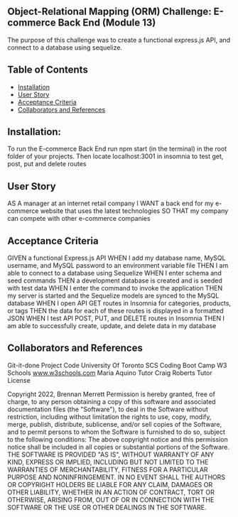 ## Object-Relational Mapping (ORM) Challenge: E-commerce Back End (Module 13)
The purpose of this challenge was to create a functional express.js API, and connect to a database using sequelize.

## Table of Contents
- [Installation](#Installation)
- [User Story](#UserStory)
- [Acceptance Criteria](#AcceptanceCriteria)
- [Collaborators and References](#CollaboratorsandReferences)

## Installation:
To run the E-commerce Back End run npm start (in the terminal) in the root folder of your projects.  Then locate localhost:3001 in insomnia to test get, post, put and delete routes

## User Story
AS A manager at an internet retail company
I WANT a back end for my e-commerce website that uses the latest technologies
SO THAT my company can compete with other e-commerce companies

## Acceptance Criteria
GIVEN a functional Express.js API
WHEN I add my database name, MySQL username, and MySQL password to an environment variable file
THEN I am able to connect to a database using Sequelize
WHEN I enter schema and seed commands
THEN a development database is created and is seeded with test data
WHEN I enter the command to invoke the application
THEN my server is started and the Sequelize models are synced to the MySQL database
WHEN I open API GET routes in Insomnia for categories, products, or tags
THEN the data for each of these routes is displayed in a formatted JSON
WHEN I test API POST, PUT, and DELETE routes in Insomnia
THEN I am able to successfully create, update, and delete data in my database

## Collaborators and References
Git-it-done Project Code University Of Toronto SCS Coding Boot Camp
W3 Schools www.w3schools.com
Maria Aquino Tutor
Craig Roberts Tutor
License

Copyright 2022, Brennan Merrett Permission is hereby granted, free of charge, to any person obtaining a copy of this software and associated documentation files (the "Software"), to deal in the Software without restriction, including without limitation the rights to use, copy, modify, merge, publish, distribute, sublicense, and/or sell copies of the Software, and to permit persons to whom the Software is furnished to do so, subject to the following conditions: The above copyright notice and this permission notice shall be included in all copies or substantial portions of the Software. THE SOFTWARE IS PROVIDED "AS IS", WITHOUT WARRANTY OF ANY KIND, EXPRESS OR IMPLIED, INCLUDING BUT NOT LIMITED TO THE WARRANTIES OF MERCHANTABILITY, FITNESS FOR A PARTICULAR PURPOSE AND NONINFRINGEMENT. IN NO EVENT SHALL THE AUTHORS OR COPYRIGHT HOLDERS BE LIABLE FOR ANY CLAIM, DAMAGES OR OTHER LIABILITY, WHETHER IN AN ACTION OF CONTRACT, TORT OR OTHERWISE, ARISING FROM, OUT OF OR IN CONNECTION WITH THE SOFTWARE OR THE USE OR OTHER DEALINGS IN THE SOFTWARE.
